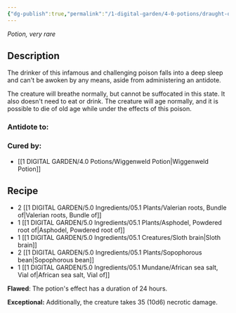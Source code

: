 ```yaml
---
{"dg-publish":true,"permalink":"/1-digital-garden/4-0-potions/draught-of-living-death/","tags":["potion","yr6","very-rare"]}
---
```


*Potion, very rare* 

## Description

The drinker of this infamous and challenging poison falls into a deep sleep and can't be awoken by any means, aside from administering an antidote. 

The creature will breathe normally, but cannot be suffocated in this state. It also doesn't need to eat or drink. The creature will age normally, and it is possible to die of old age while under the effects of this poison.

### Antidote to: 

### Cured by:
- [[1 DIGITAL GARDEN/4.0 Potions/Wiggenweld Potion\|Wiggenweld Potion]]

## Recipe
* 2 [[1 DIGITAL GARDEN/5.0 Ingredients/05.1 Plants/Valerian roots, Bundle of\|Valerian roots, Bundle of]]
* 1 [[1 DIGITAL GARDEN/5.0 Ingredients/05.1 Plants/Asphodel, Powdered root of\|Asphodel, Powdered root of]]
* 1 [[1 DIGITAL GARDEN/5.0 Ingredients/05.1 Creatures/Sloth brain\|Sloth brain]]
* 2 [[1 DIGITAL GARDEN/5.0 Ingredients/05.1 Plants/Sopophorous bean\|Sopophorous bean]]
* 1 [[1 DIGITAL GARDEN/5.0 Ingredients/05.1 Mundane/African sea salt, Vial of\|African sea salt, Vial of]]

**Flawed**:
The potion's effect has a duration of 24 hours.

**Exceptional:** 
Additionally, the creature takes 35 (10d6) necrotic damage.